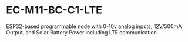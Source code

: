 # EC-M11-BC-C1-LTE
ESP32-based programmable node with 0-10v analog inputs, 12V/500mA Output, and Solar Battery Power including LTE communication.

